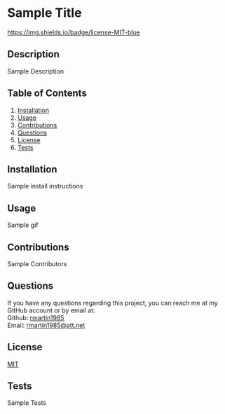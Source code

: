 # Sample Title

  https://img.shields.io/badge/license-MIT-blue

  ## Description
  Sample Description

  ## Table of Contents
  1. [Installation](##installation)
  2. [Usage](#usage)
  3. [Contributions](#contributions)
  4. [Questions](#questions)
  5. [License](#license)
  6. [Tests](#tests)
  

  ## Installation
  Sample install instructions

  ## Usage
  Sample gif 

  ## Contributions
  Sample Contributors

  ## Questions

  If you have any questions regarding this project, you can reach me at my GitHub account or by email at:
  <br>
  Github: [rmartin1985](https://github.com/rmartin1985)
  <br>
  Email: rmartin1985@att.net

  ## License
  [MIT](https://choosealicense.com/licenses/mit/)

  ## Tests
  Sample Tests
 
